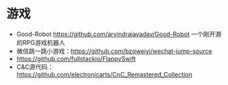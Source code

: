 # 游戏

- Good-Robot https://github.com/arvindrajayadav/Good-Robot 一个刚开源的RPG游戏机器人
- 微信跳一跳小游戏：https://github.com/bzqweiyi/wechat-jump-source
- https://github.com/fullstackio/FlappySwift
- C&C源代码：https://github.com/electronicarts/CnC_Remastered_Collection